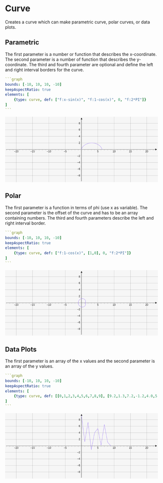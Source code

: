 # Curve

Creates a curve which can make parametric curve, polar curves, or data plots. 

## Parametric

The first parameter is a number or function that describes the x-coordinate. The second parameter is a number of function that describes the y-coordinate. The third and fourth parameter are optional and define the left and right interval borders for the curve.

````yaml
```graph
bounds: [-10, 10, 10, -10]
keepAspectRatio: true
elements: [
	{type: curve, def: ["f:x-sin(x)", "f:1-cos(x)", 0, "f:2*PI"]}
]
```
````

![curveParametric](../../imgs/Curve-graph-1.png)

## Polar

The first parameter is a function in terms of phi (use x as variable). The second parameter is the offset of the curve and has to be an array containing numbers. The third and fourth parameters describe the left and right interval border.

````yaml
```graph
bounds: [-10, 10, 10, -10]
keepAspectRatio: true
elements: [
	{type: curve, def: ["f:1-cos(x)", [1,0], 0, "f:2*PI"]}
]
```
````

![curvePolar](../../imgs/Curve-graph-2.png)

## Data Plots

The first parameter is an array of the x values and the second parameter is an array of the y values.

````yaml
```graph
bounds: [-10, 10, 10, -10]
keepAspectRatio: true
elements: [
	{type: curve, def: [[0,1,2,3,4,5,6,7,8,9], [9.2,1.3,7.2,-1.2,4.0,5.3,0.2,6.5,1.1,0.0]]}
]
```
````

![curveData](../../imgs/Curve-graph-3.png)
